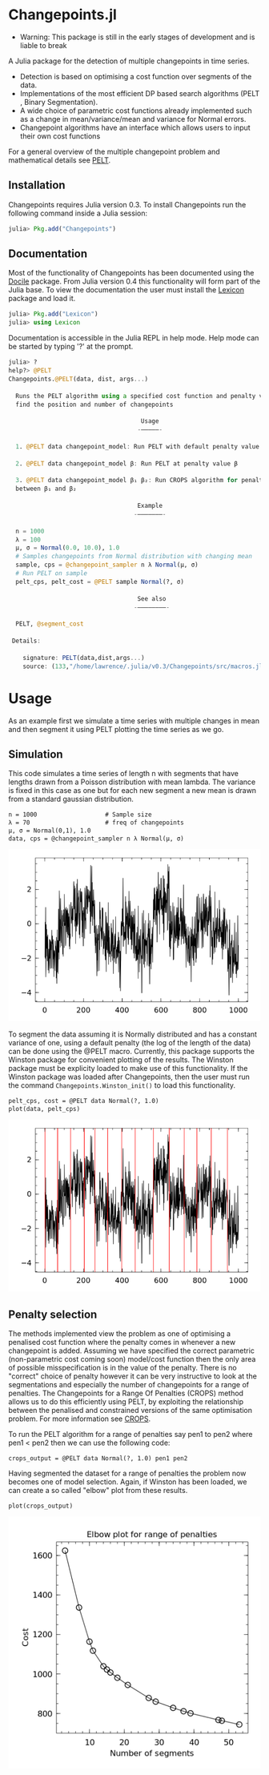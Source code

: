 # Changepoints.jl

* Warning: This package is still in the early stages of development and is liable to break

A Julia package for the detection of multiple changepoints in time series.

- Detection is based on optimising a cost function over segments of the data.
- Implementations of the most efficient DP based search algorithms (PELT , Binary Segmentation).
- A wide choice of parametric cost functions already implemented such as a change in mean/variance/mean and variance for Normal errors.
- Changepoint algorithms have an interface which allows users to input their own cost functions

For a general overview of the multiple changepoint problem and mathematical details see [PELT](http://arxiv.org/pdf/1101.1438.pdf).

## Installation

Changepoints requires Julia version 0.3. To install Changepoints run the following command inside a Julia session:

```julia
julia> Pkg.add("Changepoints")
```

## Documentation

Most of the functionality of Changepoints has been documented using the [Docile](https://github.com/MichaelHatherly/Docile.jl) package. From Julia version 0.4 this functionality will form part of the Julia base. To view the documentation the user must install the [Lexicon](https://github.com/MichaelHatherly/Lexicon.jl) package and load it.

```julia
julia> Pkg.add("Lexicon")
julia> using Lexicon
```

Documentation is accessible in the Julia REPL in help mode. Help mode can be started by typing '?' at the prompt.

```julia
julia> ?
help?> @PELT
Changepoints.@PELT(data, dist, args...)

  Runs the PELT algorithm using a specified cost function and penalty value to
  find the position and number of changepoints

                                     Usage
                                    -–––––-

  1. @PELT data changepoint_model: Run PELT with default penalty value

  2. @PELT data changepoint_model β: Run PELT at penalty value β

  3. @PELT data changepoint_model β₁ β₂: Run CROPS algorithm for penalties
  between β₁ and β₂

                                    Example
                                   -–––––––-

  n = 1000       
  λ = 100        
  μ, σ = Normal(0.0, 10.0), 1.0
  # Samples changepoints from Normal distribution with changing mean
  sample, cps = @changepoint_sampler n λ Normal(μ, σ)
  # Run PELT on sample
  pelt_cps, pelt_cost = @PELT sample Normal(?, σ)

                                    See also
                                   -––––––––-

  PELT, @segment_cost 

 Details:

	signature: PELT(data,dist,args...)
	source: (133,"/home/lawrence/.julia/v0.3/Changepoints/src/macros.jl")

```

# Usage

As an example first we simulate a time series with multiple changes in mean and then segment it using PELT plotting the time series as we go.

## Simulation

This code simulates a time series of length n with segments that have lengths drawn from a Poisson distribution with mean lambda. The variance
is fixed in this case as one but for each new segment a new mean is drawn from a standard gaussian distribution.

```
n = 1000                   # Sample size
λ = 70                     # freq of changepoints
μ, σ = Normal(0,1), 1.0 
data, cps = @changepoint_sampler n λ Normal(μ, σ)
```

![Winston plot of simulated changepoints](/docs/example.png?raw=true "Simulated Changepoints")

To segment the data assuming it is Normally distributed and has a constant variance of one, using a default penalty (the log of the length of the data) can be done using the @PELT macro. Currently, this package supports the Winston package for convenient plotting of the results. The Winston package must be explicity loaded to make use of this functionality. If the Winston package was loaded after Changepoints, then the user must run the command `Changepoints.Winston_init()` to load this functionality.

```
pelt_cps, cost = @PELT data Normal(?, 1.0)
plot(data, pelt_cps) 
```

![Winston plot of Changepoints detected by PELT](/docs/example_pelt.png?raw=true "Changepoints detected by PELT")

## Penalty selection

The methods implemented view the problem as one of optimising a penalised cost function where the penalty comes in whenever a new changepoint is added. Assuming 
we have specified the correct parametric (non-parametric cost coming soon) model/cost function then the only area of possible misspecification is in the 
value of the penalty. There is no "correct" choice of penalty however it can be very instructive to look at the segmentations and especially the number of changepoints
for a range of penalties. The Changepoints for a Range Of Penalties (CROPS) method allows us to do this efficiently using PELT, by exploiting the relationship 
between the penalised and constrained versions of the same optimisation problem. For more information see [CROPS](http://arxiv.org/abs/1412.3617).

To run the PELT algorithm for a range of penalties say pen1 to pen2 where pen1 < pen2 
then we can use the following code:

```
crops_output = @PELT data Normal(?, 1.0) pen1 pen2
```

Having segmented the dataset for a range of penalties the problem now becomes one of model selection. Again, if Winston has been loaded, we can create a so called "elbow" plot from these results.

```
plot(crops_output)
```
![Winston plot of cost against number of changepoints](/docs/elbowplot.png?raw=true "Elbow plot")
